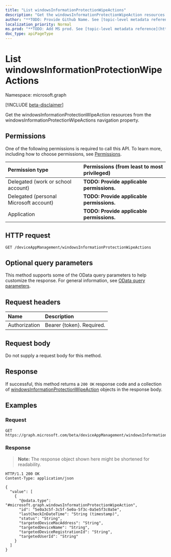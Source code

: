 ```yaml
---
title: "List windowsInformationProtectionWipeActions"
description: "Get the windowsInformationProtectionWipeAction resources from the windowsInformationProtectionWipeActions navigation property."
author: "**TODO: Provide Github Name. See [topic-level metadata reference](https://msgo.azurewebsites.net/add/document/guidelines/metadata.html#topic-level-metadata)**"
localization_priority: Normal
ms.prod: "**TODO: Add MS prod. See [topic-level metadata reference](https://msgo.azurewebsites.net/add/document/guidelines/metadata.html#topic-level-metadata)**"
doc_type: apiPageType
---
```


# List windowsInformationProtectionWipeActions
Namespace: microsoft.graph

[!INCLUDE [beta-disclaimer](../../includes/beta-disclaimer.md)]

Get the windowsInformationProtectionWipeAction resources from the windowsInformationProtectionWipeActions navigation property.

## Permissions
One of the following permissions is required to call this API. To learn more, including how to choose permissions, see [Permissions](/graph/permissions-reference).

|Permission type|Permissions (from least to most privileged)|
|:---|:---|
|Delegated (work or school account)|**TODO: Provide applicable permissions.**|
|Delegated (personal Microsoft account)|**TODO: Provide applicable permissions.**|
|Application|**TODO: Provide applicable permissions.**|

## HTTP request

<!-- {
  "blockType": "ignored"
}
-->
``` http
GET /deviceAppManagement/windowsInformationProtectionWipeActions
```

## Optional query parameters
This method supports some of the OData query parameters to help customize the response. For general information, see [OData query parameters](/graph/query-parameters).

## Request headers
|Name|Description|
|:---|:---|
|Authorization|Bearer {token}. Required.|

## Request body
Do not supply a request body for this method.

## Response

If successful, this method returns a `200 OK` response code and a collection of [windowsInformationProtectionWipeAction](../resources/windowsinformationprotectionwipeaction.md) objects in the response body.

## Examples

### Request
<!-- {
  "blockType": "request",
  "name": "list_windowsinformationprotectionwipeaction"
}
-->
``` http
GET https://graph.microsoft.com/beta/deviceAppManagement/windowsInformationProtectionWipeActions
```


### Response
>**Note:** The response object shown here might be shortened for readability.
<!-- {
  "blockType": "response",
  "truncated": true,
  "@odata.type": "Collection(microsoft.graph.windowsInformationProtectionWipeAction)"
}
-->
``` http
HTTP/1.1 200 OK
Content-Type: application/json

{
  "value": [
    {
      "@odata.type": "#microsoft.graph.windowsInformationProtectionWipeAction",
      "id": "5e0a3c5f-3c5f-5e0a-5f3c-0a5e5f3c0a5e",
      "lastCheckInDateTime": "String (timestamp)",
      "status": "String",
      "targetedDeviceMacAddress": "String",
      "targetedDeviceName": "String",
      "targetedDeviceRegistrationId": "String",
      "targetedUserId": "String"
    }
  ]
}
```

